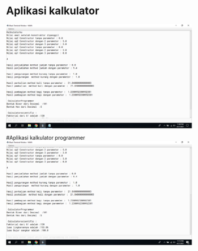 # Aplikasi kalkulator
[![N|Solid](https://github.com/AZIS2011/AZIS007/blob/master/Screenshot%20(1).png)](https://github.com/AZIS2011/AZIS007/blob/master/Screenshot%20(1).png)

#Aplikasi kalkulator programmer
[![N|Solid](https://github.com/AZIS2011/AZIS007/blob/master/Screenshot%20(2).png)](https://github.com/AZIS2011/AZIS007/blob/master/Screenshot%20(2).png)